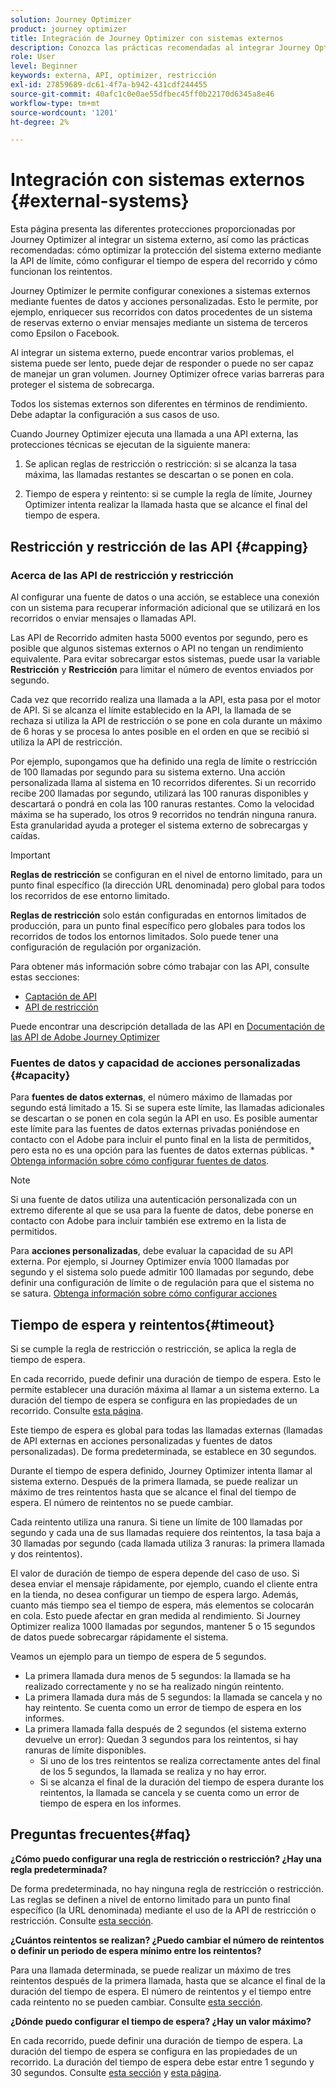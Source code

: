 ```yaml
---
solution: Journey Optimizer
product: journey optimizer
title: Integración de Journey Optimizer con sistemas externos
description: Conozca las prácticas recomendadas al integrar Journey Optimizer con sistemas externos
role: User
level: Beginner
keywords: externa, API, optimizer, restricción
exl-id: 27859689-dc61-4f7a-b942-431cdf244455
source-git-commit: 40afc1c0e0ae55dfbec45ff0b22170d6345a8e46
workflow-type: tm+mt
source-wordcount: '1201'
ht-degree: 2%

---
```


# Integración con sistemas externos {#external-systems}

Esta página presenta las diferentes protecciones proporcionadas por Journey Optimizer al integrar un sistema externo, así como las prácticas recomendadas: cómo optimizar la protección del sistema externo mediante la API de límite, cómo configurar el tiempo de espera del recorrido y cómo funcionan los reintentos.

Journey Optimizer le permite configurar conexiones a sistemas externos mediante fuentes de datos y acciones personalizadas. Esto le permite, por ejemplo, enriquecer sus recorridos con datos procedentes de un sistema de reservas externo o enviar mensajes mediante un sistema de terceros como Epsilon o Facebook.

Al integrar un sistema externo, puede encontrar varios problemas, el sistema puede ser lento, puede dejar de responder o puede no ser capaz de manejar un gran volumen. Journey Optimizer ofrece varias barreras para proteger el sistema de sobrecarga.

Todos los sistemas externos son diferentes en términos de rendimiento. Debe adaptar la configuración a sus casos de uso.

Cuando Journey Optimizer ejecuta una llamada a una API externa, las protecciones técnicas se ejecutan de la siguiente manera:

1. Se aplican reglas de restricción o restricción: si se alcanza la tasa máxima, las llamadas restantes se descartan o se ponen en cola.

2. Tiempo de espera y reintento: si se cumple la regla de límite, Journey Optimizer intenta realizar la llamada hasta que se alcance el final del tiempo de espera.

## Restricción y restricción de las API {#capping}

### Acerca de las API de restricción y restricción

Al configurar una fuente de datos o una acción, se establece una conexión con un sistema para recuperar información adicional que se utilizará en los recorridos o enviar mensajes o llamadas API.

Las API de Recorrido admiten hasta 5000 eventos por segundo, pero es posible que algunos sistemas externos o API no tengan un rendimiento equivalente. Para evitar sobrecargar estos sistemas, puede usar la variable **Restricción** y **Restricción** para limitar el número de eventos enviados por segundo.

Cada vez que recorrido realiza una llamada a la API, esta pasa por el motor de API. Si se alcanza el límite establecido en la API, la llamada de se rechaza si utiliza la API de restricción o se pone en cola durante un máximo de 6 horas y se procesa lo antes posible en el orden en que se recibió si utiliza la API de restricción.

Por ejemplo, supongamos que ha definido una regla de límite o restricción de 100 llamadas por segundo para su sistema externo. Una acción personalizada llama al sistema en 10 recorridos diferentes. Si un recorrido recibe 200 llamadas por segundo, utilizará las 100 ranuras disponibles y descartará o pondrá en cola las 100 ranuras restantes. Como la velocidad máxima se ha superado, los otros 9 recorridos no tendrán ninguna ranura. Esta granularidad ayuda a proteger el sistema externo de sobrecargas y caídas.

>[!IMPORTANT]
>
>**Reglas de restricción** se configuran en el nivel de entorno limitado, para un punto final específico (la dirección URL denominada) pero global para todos los recorridos de ese entorno limitado.
>
>**Reglas de restricción** solo están configuradas en entornos limitados de producción, para un punto final específico pero globales para todos los recorridos de todos los entornos limitados. Solo puede tener una configuración de regulación por organización.

Para obtener más información sobre cómo trabajar con las API, consulte estas secciones:

* [Captación de API](capping.md)
* [API de restricción](throttling.md)

Puede encontrar una descripción detallada de las API en [Documentación de las API de Adobe Journey Optimizer](https://developer.adobe.com/journey-optimizer-apis/references/journeys/)

### Fuentes de datos y capacidad de acciones personalizadas {#capacity}

Para **fuentes de datos externas**, el número máximo de llamadas por segundo está limitado a 15. Si se supera este límite, las llamadas adicionales se descartan o se ponen en cola según la API en uso. Es posible aumentar este límite para las fuentes de datos externas privadas poniéndose en contacto con el Adobe para incluir el punto final en la lista de permitidos, pero esta no es una opción para las fuentes de datos externas públicas. * [Obtenga información sobre cómo configurar fuentes de datos](../datasource/about-data-sources.md).

>[!NOTE]
>
>Si una fuente de datos utiliza una autenticación personalizada con un extremo diferente al que se usa para la fuente de datos, debe ponerse en contacto con Adobe para incluir también ese extremo en la lista de permitidos.

Para **acciones personalizadas**, debe evaluar la capacidad de su API externa. Por ejemplo, si Journey Optimizer envía 1000 llamadas por segundo y el sistema solo puede admitir 100 llamadas por segundo, debe definir una configuración de límite o de regulación para que el sistema no se satura. [Obtenga información sobre cómo configurar acciones](../action/action.md)

## Tiempo de espera y reintentos{#timeout}

Si se cumple la regla de restricción o restricción, se aplica la regla de tiempo de espera.

En cada recorrido, puede definir una duración de tiempo de espera. Esto le permite establecer una duración máxima al llamar a un sistema externo. La duración del tiempo de espera se configura en las propiedades de un recorrido. Consulte [esta página](../building-journeys/journey-gs.md#timeout_and_error).

Este tiempo de espera es global para todas las llamadas externas (llamadas de API externas en acciones personalizadas y fuentes de datos personalizadas). De forma predeterminada, se establece en 30 segundos.

Durante el tiempo de espera definido, Journey Optimizer intenta llamar al sistema externo. Después de la primera llamada, se puede realizar un máximo de tres reintentos hasta que se alcance el final del tiempo de espera. El número de reintentos no se puede cambiar.

Cada reintento utiliza una ranura. Si tiene un límite de 100 llamadas por segundo y cada una de sus llamadas requiere dos reintentos, la tasa baja a 30 llamadas por segundo (cada llamada utiliza 3 ranuras: la primera llamada y dos reintentos).

El valor de duración de tiempo de espera depende del caso de uso. Si desea enviar el mensaje rápidamente, por ejemplo, cuando el cliente entra en la tienda, no desea configurar un tiempo de espera largo. Además, cuanto más tiempo sea el tiempo de espera, más elementos se colocarán en cola. Esto puede afectar en gran medida al rendimiento. Si Journey Optimizer realiza 1000 llamadas por segundos, mantener 5 o 15 segundos de datos puede sobrecargar rápidamente el sistema.

Veamos un ejemplo para un tiempo de espera de 5 segundos.

* La primera llamada dura menos de 5 segundos: la llamada se ha realizado correctamente y no se ha realizado ningún reintento.
* La primera llamada dura más de 5 segundos: la llamada se cancela y no hay reintento. Se cuenta como un error de tiempo de espera en los informes.
* La primera llamada falla después de 2 segundos (el sistema externo devuelve un error): Quedan 3 segundos para los reintentos, si hay ranuras de límite disponibles.
   * Si uno de los tres reintentos se realiza correctamente antes del final de los 5 segundos, la llamada se realiza y no hay error.
   * Si se alcanza el final de la duración del tiempo de espera durante los reintentos, la llamada se cancela y se cuenta como un error de tiempo de espera en los informes.

## Preguntas frecuentes{#faq}

**¿Cómo puedo configurar una regla de restricción o restricción? ¿Hay una regla predeterminada?**

De forma predeterminada, no hay ninguna regla de restricción o restricción. Las reglas se definen a nivel de entorno limitado para un punto final específico (la URL denominada) mediante el uso de la API de restricción o restricción. Consulte [esta sección](../configuration/external-systems.md#capping).

**¿Cuántos reintentos se realizan? ¿Puedo cambiar el número de reintentos o definir un periodo de espera mínimo entre los reintentos?**

Para una llamada determinada, se puede realizar un máximo de tres reintentos después de la primera llamada, hasta que se alcance el final de la duración del tiempo de espera. El número de reintentos y el tiempo entre cada reintento no se pueden cambiar. Consulte [esta sección](../configuration/external-systems.md#timeout).

**¿Dónde puedo configurar el tiempo de espera? ¿Hay un valor máximo?**

En cada recorrido, puede definir una duración de tiempo de espera. La duración del tiempo de espera se configura en las propiedades de un recorrido. La duración del tiempo de espera debe estar entre 1 segundo y 30 segundos. Consulte [esta sección](../configuration/external-systems.md#timeout) y [esta página](../building-journeys/journey-gs.md#timeout_and_error).